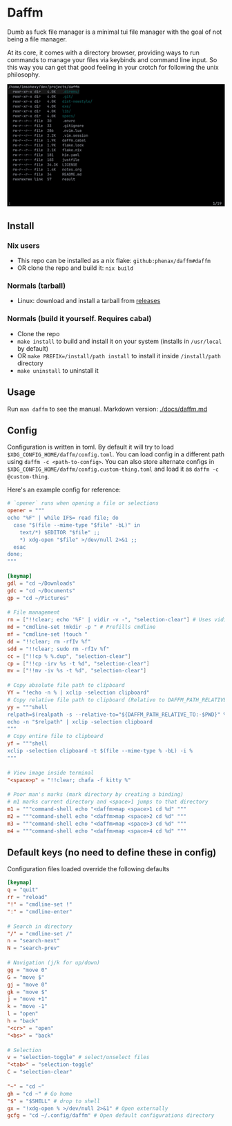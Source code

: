 # Daffm
Dumb as fuck file manager is a minimal tui file manager with the goal of not being a file manager.

At its core, it comes with a directory browser, providing ways to run commands to manage your files via keybinds and command line input. So this way you can get that good feeling in your crotch for following the unix philosophy.

![screenshot](./media/screenshot.jpg)

## Install
### Nix users
- This repo can be installed as a nix flake: `github:phenax/daffm#daffm`
- OR clone the repo and build it: `nix build`
### Normals (tarball)
- Linux: download and install a tarball from [releases](https://github.com/phenax/daffm/releases)
### Normals (build it yourself. Requires cabal)
- Clone the repo
- `make install` to build and install it on your system (installs in `/usr/local` by default)
- OR `make PREFIX=/install/path install` to install it inside `/install/path` directory
- `make uninstall` to uninstall it

## Usage
Run `man daffm` to see the manual. Markdown version: [./docs/daffm.md](./docs/daffm.md)

## Config

Configuration is written in toml. By default it will try to load `$XDG_CONFIG_HOME/daffm/config.toml`.
You can load config in a different path using `daffm -c <path-to-config>`.
You can also store alternate configs in `$XDG_CONFIG_HOME/daffm/config.custom-thing.toml` and load it as `daffm -c @custom-thing`.

Here's an example config for reference:

```toml
# `opener` runs when opening a file or selections
opener = """
echo "%F" | while IFS= read file; do
  case "$(file --mime-type "$file" -bL)" in
    text/*) $EDITOR "$file" ;;
    *) xdg-open "$file" >/dev/null 2>&1 ;;
  esac
done;
"""

[keymap]
gdl = "cd ~/Downloads"
gdc = "cd ~/Documents"
gp = "cd ~/Pictures"

# File management
rn = ["!!clear; echo '%F' | vidir -v -", "selection-clear"] # Uses vidir (moreutils) to rename current or selected files
md = "cmdline-set !mkdir -p " # Prefills cmdline
mf = "cmdline-set !touch "
dd = "!!clear; rm -rfIv %f"
sdd = "!!clear; sudo rm -rfIv %f"
cc = ["!!cp % %.dup", "selection-clear"]
cp = ["!!cp -irv %s -t %d", "selection-clear"]
mv = ["!!mv -iv %s -t %d", "selection-clear"]

# Copy absolute file path to clipboard
YY = "!echo -n % | xclip -selection clipboard"
# Copy relative file path to clipboard (Relative to DAFFM_PATH_RELATIVE_TO or cwd)
yy = """shell
relpath=$(realpath -s --relative-to="${DAFFM_PATH_RELATIVE_TO:-$PWD}" %)
echo -n "$relpath" | xclip -selection clipboard
"""
# Copy entire file to clipboard
yf = """shell
xclip -selection clipboard -t $(file --mime-type % -bL) -i %
"""

# View image inside terminal
"<space>p" = "!!clear; chafa -f kitty %"

# Poor man's marks (mark directory by creating a binding)
# m1 marks current directory and <space>1 jumps to that directory
m1 = """command-shell echo "<daffm>map <space>1 cd %d" """
m2 = """command-shell echo "<daffm>map <space>2 cd %d" """
m3 = """command-shell echo "<daffm>map <space>3 cd %d" """
m4 = """command-shell echo "<daffm>map <space>4 cd %d" """
```


## Default keys (no need to define these in config)
Configuration files loaded override the following defaults

```toml
[keymap]
q = "quit"
rr = "reload"
"!" = "cmdline-set !"
":" = "cmdline-enter"

# Search in directory
"/" = "cmdline-set /"
n = "search-next"
N = "search-prev"

# Navigation (j/k for up/down)
gg = "move 0"
G = "move $"
gj = "move 0"
gk = "move $"
j = "move +1"
k = "move -1"
l = "open"
h = "back"
"<cr>" = "open"
"<bs>" = "back"

# Selection
v = "selection-toggle" # select/unselect files
"<tab>" = "selection-toggle"
C = "selection-clear"

"~" = "cd ~"
gh = "cd ~" # Go home
"$" = "$SHELL" # drop to shell
gx = "!xdg-open % >/dev/null 2>&1" # Open externally
gcfg = "cd ~/.config/daffm" # Open default configurations directory
```

